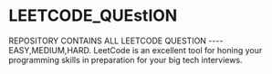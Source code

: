 # LEETCODE_QUEstION
REPOSITORY CONTAINS ALL LEETCODE QUESTION ---- EASY,MEDIUM,HARD.
LeetCode is an excellent tool for honing your programming skills in preparation for your big tech interviews. 

